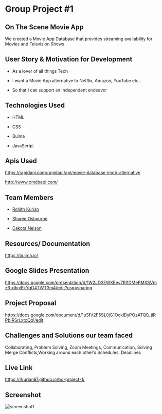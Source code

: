 # Group Project #1 

## On The Scene Movie App

We created a Movie App Database that provides streaming availability for Movies and Television Shows.

## User Story & Motivation for Development 

* As a lover of all things Tech

* I want a Movie App alternative to Netflix, Amazon, YouTube etc..

* So that I can support an independent endeavor 

## Technologies Used

* HTML

* CSS

* Bulma

* JavaScript

## Apis Used

https://rapidapi.com/rapidapi/api/movie-database-imdb-alternative

http://www.omdbapi.com/ 

## Team Members 

* [Rohith Kurian](https://github.com/rkurian97)

* [Sharee Osbourne](https://github.com/ShareeO)

* [Dakota Nelson](https://github.com/kotalilyy)

## Resources/ Documentation

https://bulma.io/

## Google Slides Presentation

https://docs.google.com/presentation/d/1W2JD3EWXEev7RI1DMePMXSVmz6-dbqiEkYqO4TWT3m4/edit?usp=sharing

## Project Proposal 

https://docs.google.com/document/d/1uSfV2F5SL0jG1OcklDyPOzATQ0_jiRPbIRSrLxtcQqI/edit

## Challenges and Solutions our team faced 

Collaborating, Problem Solving, Zoom Meetings, Communication, Solving Merge Conflicts,Working around each other’s Schedules, Deadlines

## Live Link
https://rkurian97.github.io/bc-project-1/

## Screenshot 

![screenshot1](https://user-images.githubusercontent.com/77229281/112767137-9af01580-8fda-11eb-8be0-037515bbc814.png)
